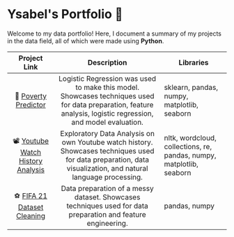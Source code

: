 # Ysabel's Portfolio 📒
Welcome to my data portfolio! Here, I document a summary of my projects in the data field, all of which were made using **Python**.

|                                  Project Link                                 |                                                                          Description                                                                          | Libraries                                                            |
|:-----------------------------------------------------------------------------:|:-------------------------------------------------------------------------------------------------------------------------------------------------------------:|----------------------------------------------------------------------|
|   📂 [Poverty Predictor](https://github.com/ysasamson/PovertyPredictorModel)    | Logistic Regression was used to make this model. Showcases techniques used for data preparation, feature analysis, logistic regression, and model evaluation. | sklearn, pandas, numpy, matplotlib, seaborn                          |
| 📽️ [Youtube Watch History Analysis](https://github.com/ysasamson/YoutubeHistory) |  Exploratory Data Analysis on own Youtube watch history. Showcases techniques used for data preparation, data visualization, and natural language processing. | nltk, wordcloud, collections, re, pandas, numpy, matplotlib, seaborn |
|        ⚽ [FIFA 21 Dataset Cleaning](https://github.com/ysasamson/FIFA21)        |                          Data preparation of a messy dataset. Showcases techniques used for data preparation and feature engineering.                         | pandas, numpy                                                        |

